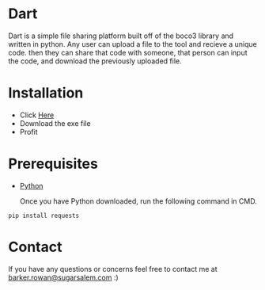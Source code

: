 # Dart
Dart is a simple file sharing platform built off of the boco3 library and written in python. Any user can upload a file to the tool and recieve a unique code. then they can share that code with someone, that person can input the code, and download the previously uploaded file.
# Installation
 - Click [Here](https://github.com/lioen-dev/Dart/releases/latest)
 - Download the exe file
 - Profit
# Prerequisites
 - [Python](https://www.python.org/)

      Once you have Python downloaded, run the following command in CMD.  
  ```
pip install requests
```
   
# Contact
If you have any questions or concerns feel free to contact me at barker.rowan@sugarsalem.com :)
